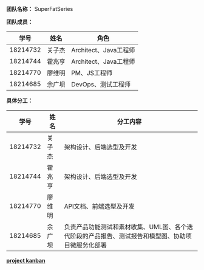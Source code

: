 **团队名称：** SuperFatSeries

**团队成员：**

| 学号 | 姓名 | 角色 |
| ---- | ---- | ---- |
| 18214732 | 关子杰 | Architect、Java工程师 |
| 18214744 | 霍兆亨 | Architect、Java工程师 |
| 18214770 | 廖维明 | PM、JS工程师 |
| 18214685 | 余广坝 | DevOps、测试工程师 |


**具体分工：**

| 学号 | 姓名 | 分工内容 |
| ---- | -------- | -------- |
| 18214732 | 关子杰 | 架构设计、后端选型及开发 |
| 18214744 | 霍兆亨 | 架构设计、后端选型及开发 |
| 18214770 | 廖维明 | API文档、前端选型及开发 |
| 18214685 | 余广坝 | 负责产品功能测试和素材收集、UML图、各个迭代阶段的产品报告、测试报告和模型图、协助项目微服务化部署 |


[**project kanban**](https://github.com/orgs/SuperFatSeries/projects)

